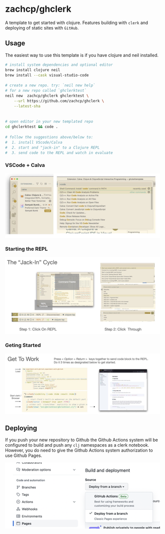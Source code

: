 # zachcp/ghclerk

A template to get started with clojure. Features building with `clerk` and deploying of static sites with `GitHub`.

## Usage

The easiest way to use this template is if you have clojure and neil installed.

```sh
# install system dependencies and optional editor
brew install clojure neil
brew install --cask visual-studio-code

# create a new repo. try: `neil new help`
# for a new repo called `ghclerktest`
neil new  zachcp/ghclerk ghclerktest \
    --url https://github.com/zachcp/ghclerk \
    --latest-sha


# open editor in your new templated repo
cd ghclerktest && code .

# follow the suggestions above/below to:
#  1. install VScode/Calva 
#  2. start and "jack-in" to a Clojure REPL
#  3. send code to the REPL and watch in evaluate
```


### VSCode + Calva

![](images/getstarted/getstarted.001.jpeg)

### Starting the REPL

![](images/getstarted/getstarted.002.jpeg)

### Geting Started

![](images/getstarted/getstarted.003.jpeg)



## Deploying

If you push your new repository to Github the Github Actions system will be configured to build and push any `clj` namespaces as a clerk notebook. However, you do need to give the Github Actions system authorization to use Github Pages.

![](images/ghactions.png)